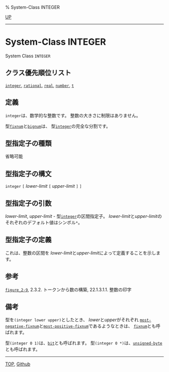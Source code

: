 % System-Class INTEGER

[UP](12.2.html)  

---

# System-Class **INTEGER**


System Class `INTEGER`


## クラス優先順位リスト

[`integer`](12.2.integer.html),
[`rational`](12.2.rational-system-class.html),
[`real`](12.2.real.html),
[`number`](12.2.number.html),
[`t`](4.4.t-system-class.html)


## 定義

`integer`は、数学的な整数です。
整数の大きさに制限はありません。

型[`fixnum`](12.2.fixnum.html)と[`bignum`](12.2.bignum.html)は、
型[`integer`](12.2.integer.html)の完全な分割です。


## 型指定子の種類

省略可能


## 型指定子の構文

`integer` `[` *lower-limit* `[` *upper-limit* `]` `]`


## 型指定子の引数

*lower-limit*, *upper-limit* -
型[`integer`](12.2.integer.html)の区間指定子。
*lower-limit*と*upper-limit*の
それぞれのデフォルト値はシンボル`*`。


## 型指定子の定義

これは、整数の区間を
*lower-limit*と*upper-limit*によって定義することを示します。


## 参考

[`figure_2-9`](2.3.1.html),
2.3.2. トークンから数の構築,
22.1.3.1.1. 整数の印字


## 備考

型を`(integer lower upper)`としたとき、
*lower*と*upper*がそれぞれ
[`most-negative-fixnum`](12.2.most-positive-fixnum.html)と[`most-positive-fixnum`](12.2.most-positive-fixnum.html)であるようなときは、
[`fixnum`](12.2.fixnum.html)とも呼ばれます。

型`(integer 0 1)`は、[`bit`](12.2.bit-type.html)とも呼ばれます。
型`(integer 0 *)`は、[`unsigned-byte`](12.2.unsigned-byte.html)とも呼ばれます。


---
[TOP](index.html),  [Github](https://github.com/nptcl/npt-japanese)

